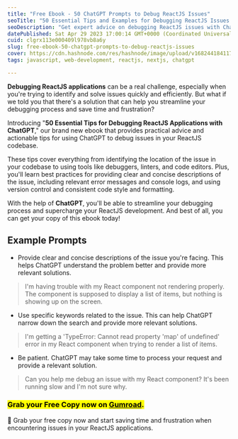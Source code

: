 ```yaml
---
title: "Free Ebook - 50 ChatGPT Prompts to Debug ReactJS Issues"
seoTitle: "50 Essential Tips and Examples for Debugging ReactJS Issues with ChatG"
seoDescription: "Get expert advice on debugging ReactJS issues with ChatGPT! Our comprehensive guide features 50 essential tips and examples to help you troubleshoot common"
datePublished: Sat Apr 29 2023 17:00:14 GMT+0000 (Coordinated Universal Time)
cuid: clgrx113e000409l978vb8a6y
slug: free-ebook-50-chatgpt-prompts-to-debug-reactjs-issues
cover: https://cdn.hashnode.com/res/hashnode/image/upload/v1682441841175/95f1f5e7-dad0-460d-b9b6-89c6eeec06f7.jpeg
tags: javascript, web-development, reactjs, nextjs, chatgpt

---
```


**Debugging ReactJS applications** can be a real challenge, especially when you're trying to identify and solve issues quickly and efficiently. But what if we told you that there's a solution that can help you streamline your debugging process and save time and frustration?

Introducing "**50 Essential Tips for Debugging ReactJS Applications with ChatGPT**," our brand new ebook that provides practical advice and actionable tips for using ChatGPT to debug issues in your ReactJS codebase.

These tips cover everything from identifying the location of the issue in your codebase to using tools like debuggers, linters, and code editors. Plus, you'll learn best practices for providing clear and concise descriptions of the issue, including relevant error messages and console logs, and using version control and consistent code style and formatting.

With the help of **ChatGPT**, you'll be able to streamline your debugging process and supercharge your ReactJS development. And best of all, you can get your copy of this ebook today!

## Example Prompts

* Provide clear and concise descriptions of the issue you're facing. This helps ChatGPT understand the problem better and provide more relevant solutions.
    

> I'm having trouble with my React component not rendering properly. The component is supposed to display a list of items, but nothing is showing up on the screen.

* Use specific keywords related to the issue. This can help ChatGPT narrow down the search and provide more relevant solutions.
    

> I'm getting a 'TypeError: Cannot read property 'map' of undefined' error in my React component when trying to render a list of items.

* Be patient. ChatGPT may take some time to process your request and provide a relevant solution.
    

> Can you help me debug an issue with my React component? It's been running slow and I'm not sure why.

### <mark>Grab your Free Copy now on </mark> [<mark>Gumroad</mark>](https://nilanth.gumroad.com/l/ztehh)<mark>.</mark>

🚨 Grab your free copy now and start saving time and frustration when encountering issues in your ReactJS applications.